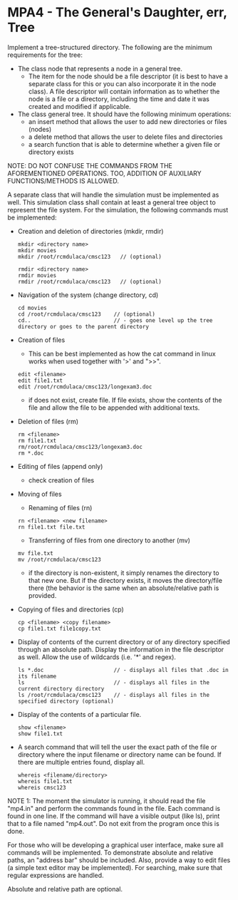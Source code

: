 # MPA4 - The General's Daughter, err, Tree
Implement a tree-structured directory. The following are the minimum requirements for the tree:

- The class node that represents a node in a general tree.
	* The item for the node should be a file descriptor (it is best to have a separate class for this or you can also incorporate it in the node class). A file descriptor will contain information as to whether the node is a file or a directory, including the time and date it 	was created and modified if applicable.
- The class general tree. It should have the following minimum operations:
	* an insert method that allows the user to add new directories or files (nodes)
	* a delete method that allows the user to delete files and directories
	* a search function that is able to determine whether a given file or directory exists
  
NOTE: DO NOT CONFUSE THE COMMANDS FROM THE AFOREMENTIONED OPERATIONS. TOO, ADDITION OF AUXILIARY FUNCTIONS/METHODS IS ALLOWED.

A separate class that will handle the simulation must be implemented as well. This simulation class shall contain at least a general tree object to represent the file system. For the simulation, the following commands must be implemented:

- Creation and deletion of directories (mkdir, rmdir)

	```
  mkdir <directory name>
  mkdir movies
  mkdir /root/rcmdulaca/cmsc123   // (optional)
  ```
  
	```
  rmdir <directory name>
  rmdir movies
  rmdir /root/rcmdulaca/cmsc123   // (optional)
  ``` 
- Navigation of the system (change directory, cd)

	```
  cd movies
  cd /root/rcmdulaca/cmsc123    // (optional)
  cd..                          // - goes one level up the tree directory or goes to the parent directory
  ``` 
- Creation of files
	* This can be best implemented as how the cat command in linux works when used together with '>' and ">>".
  
	```
  edit <filename>
  edit file1.txt
  edit /root/rcmdulaca/cmsc123/longexam3.doc
  ``` 
  * if does not exist, create file. If file exists, show the contents of the file and allow the file to be appended with additional texts.
- Deletion of files (rm)

  ```
  rm <filename>
  rm file1.txt
  rm/root/rcmdulaca/cmsc123/longexam3.doc
  rm *.doc
  ```
- Editing of files (append only)
	* check creation of files
- Moving of files
	* Renaming of files (rn) 
  
  ```
  rn <filename> <new filename>
  rn file1.txt file.txt
  ```
	* Transferring of files from one directory to another (mv)
  
  ```  
  mv file.txt
  mv /root/rcmdulaca/cmsc123
  ```
	* if the directory is non-existent, it simply renames the directory to that new one. But if the directory exists, it moves the directory/file there (the behavior is the same when an absolute/relative path is provided.
- Copying of files and directories (cp)

  ```  
  cp <filename> <copy filename>  
  cp file1.txt file1copy.txt
  ```
- Display of contents of the current directory or of any directory specified through an absolute path. Display the information in the file descriptor as well. Allow the use of wildcards (i.e. '*' and regex).

	```  
  ls *.doc                      // - displays all files that .doc in its filename
  ls                            // - displays all files in the current directory directory
  ls /root/rcmdulaca/cmsc123    // - displays all files in the specified directory (optional)
  ``` 
- Display of the contents of a particular file.

	```
  show <filename>
  show file1.txt
  ```
- A search command that will tell the user the exact path of the file or directory where the input filename or directory name can be found. If there are multiple entries found, display all.

	```
  whereis <filename/directory>
  whereis file1.txt
  whereis cmsc123
  ```

NOTE 1: The moment the simulator is running, it should read the file "mp4.in" and perform the commands found in the file. Each command is found in one line. If the command will have a visible output (like ls), print that to a file named "mp4.out".  Do not exit from the program once this is done.

For those who will be developing a graphical user interface, make sure all commands will be implemented. To demonstrate absolute and relative paths, an "address bar" should be included. Also, provide a way to edit files (a simple text editor may be implemented). For searching, make sure that regular expressions are handled.

Absolute and relative path are optional.

